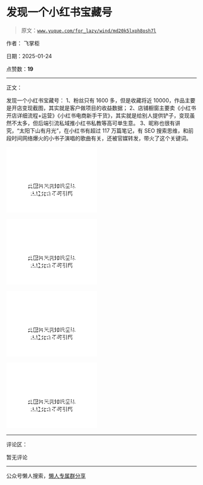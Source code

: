 # 发现一个小红书宝藏号

> 原文：[`www.yuque.com/for_lazy/wind/md20k5lxph8osh7l`](https://www.yuque.com/for_lazy/wind/md20k5lxph8osh7l)

作者： 飞掌柜

日期：2025-01-24

点赞数：**19**

* * *

正文：

发现一个小红书宝藏号： 1、粉丝只有 1600 多，但是收藏将近 10000，作品主要是开店变现截图，其实就是客户做项目的收益数据；
2、店铺橱窗主要卖《小红书开店详细流程+运营》《小红书电商新手干货》，其实就是给别人提供铲子，变现虽然不太多，但后端引流私域推小红书私教等高可单生意。
3、昵称也很有讲究，“太阳下山有月光”，在小红书有超过 117 万篇笔记，有 SEO 搜索思维，和前段时间网络爆火的小书子演唱的歌曲有关，还被官媒转发，带火了这个关键词。

![](img/3a7ed4d9a05411858d1c30a4cb5516e7.png "None")

![](img/7b0717fb95f1dfd439457ae9938d0d6e.png "None")

![](img/31f5a3991f3c0af0db91c545cd3e315b.png "None")

![](img/05926d977b5cb0893d33daa7093d5dec.png "None")

* * *

评论区：

暂无评论

* * *

公众号懒人搜索，[懒人专属群分享](https://lazybook.fun/#/blog/group)
